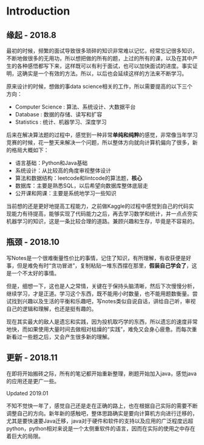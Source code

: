 # Introduction

## 缘起 - 2018.8

最初的时候，频繁的面试导致很多琐碎的知识非常难以记忆，经常忘记很多知识，不断地做很多的无用功，所以想把做的所有的题，上过的所有的课，以及在其中产生的各种感悟都写下来，这样既可以有利于面试，也可以加快面试的进度。事实证明，这确实是一个有效的方法。所以，以后也会延续这样的方法来不断学习。

原来设计的时候，想做的事data science相关的工作，所以需要提高的以下三个方向：

* Computer Science : 算法、系统设计、大数据平台
* Database : 数据的存储、读写和扩容
* Statistics : 统计、机器学习、深度学习

后来在解决算法题的过程中，感觉到一种非常**单纯和纯粹**的感觉，非常像当年学习竞赛的时候，花一整天来解决一个问题，所以整体方向就向计算机偏向了很多，新的格局大概如下：

* 语言基础：Python和Java基础
* 系统设计：从比较高的角度审视整体设计
* 算法和数据结构：leetcode和lintcode的算法题，**核心**
* 数据库：主要是熟悉SQL，以后希望向数据库整体底层走
* 公开课和网课：主要是系统地学习一些知识

当前想的还是更好地提高工程能力，之前做Kaggle的过程中感觉到自己的代码实现能力有待提高，能够实现了代码能力之后，再去学习数学和统计，并一点点夯实机器学习的知识，这是一条比较合理的道路。兼顾兴趣和生存，毕竟是不容易的。

## 瓶颈 - 2018.10

写Notes是一个很难衡量性价比的事情，记住了知识，有所理解，有收获便是好事，但是难免有时“贪功冒进”，复制粘贴一堆东西摆在那里，**假装自己学会了**，这是一个不太好的事情。

但是，细想一下，这也是人之常情，关键在于保持头脑清晰，然后下次慢慢分析，继续学习，才是正道。学习这个东西，既不能用小时数量，也不能用题数衡量。尝试找到兴趣以及生活的平衡和乐趣吧，写notes类似自说自话，讲给自己听，审视自己的逻辑和理解，也还是挺有趣的。

现在其实最大的敌人是遗忘和实践，因为投机取巧学的东西，所以遗忘的速度非常地快，而如果使用大量时间去做相对枯燥的“实践”，难免又会身心疲惫。而每次重新看过一些题之后，又会产生很多新的理解。

## 更新 - 2018.11 

在即将开始搬砖之际，所有的笔记都开始重新整理，刷题开始加入java，感觉java的应用还是更广一些。

Updated 2019.01

不知不觉快一年了，感觉自己还是走在正确的路上，也在根据自己实际的需要不断调整自己的方向。新年新的感触吧，整体思路确实是要向计算机方向进行迁移的，尤其是要快速要Java迁移，java对于硬件和软件的支持以及应用的广泛程度远超python，python相对来说是一个太侧重软件的语言，因而在实际的使用之中存在着巨大的局限。

